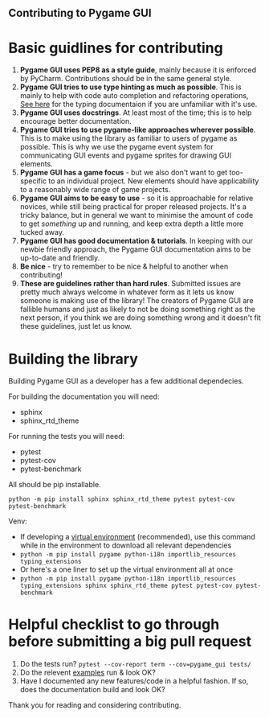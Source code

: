 Contributing to Pygame GUI
--------------------------

Basic guidlines for contributing
================================

1. **Pygame GUI uses PEP8 as a style guide**, mainly because it is enforced by PyCharm. Contributions should be in the same general style.
2. **Pygame GUI tries to use type hinting as much as possible**. This is mainly to help with code auto completion and refactoring operations, [See here](https://docs.python.org/3/library/typing.html) for the typing documentaion if you are unfamiliar with it's use.
3. **Pygame GUI uses docstrings**. At least most of the time; this is to help encourage better documentation.
4. **Pygame GUI tries to use pygame-like approaches wherever possible**. This is to make using the library as familiar to users of pygame as possible. This is why we use the pygame event system for communicating GUI events and pygame sprites for drawing GUI elements.
5. **Pygame GUI has a game focus** - but we also don't want to get too-specific to an individual project. New elements should have applicability to a reasonably wide range of game projects.
6. **Pygame GUI aims to be easy to use** - so it is approachable for relative novices, while still being practical for proper released projects. It's a tricky balance, but in general we want to minimise the amount of code to get _something_ up and running, and keep extra depth a little more tucked away.
7. **Pygame GUI has good documentation & tutorials**. In keeping with our newbie friendly approach, the Pygame GUI documentation aims to be up-to-date and friendly.
8. **Be nice** - try to remember to be nice & helpful to another when contributing!
9. **These are guidelines rather than hard rules**. Submitted issues are pretty much always welcome in whatever form as it lets us know someone is making use of the library! The creators of Pygame GUI are fallible humans and just as likely to not be doing something right as the next person, if you think we are doing something wrong and it doesn't fit these guidelines, just let us know.

Building the library
====================

Building Pygame GUI as a developer has a few additional dependecies.

For building the documentation you will need:

  - sphinx
  - sphinx_rtd_theme
  
For running the tests you will need:

 - pytest
 - pytest-cov
 - pytest-benchmark
 
 
All should be pip installable.

```python -m pip install sphinx sphinx_rtd_theme pytest pytest-cov pytest-benchmark```

Venv:
+ If developing a [virtual environment](https://docs.python.org/3/library/venv.html) (recommended), use this command while in the environment to download all relevant dependencies
+ ```python -m pip install pygame python-i18n importlib_resources typing_extensions```
+ Or here's a one liner to set up the virtual environment all at once
+ ```python -m pip install pygame python-i18n importlib_resources typing_extensions sphinx sphinx_rtd_theme pytest pytest-cov pytest-benchmark ```
 
 Helpful checklist to go through before submitting a big pull request
 ====================================================================
 
 1. Do the tests run?
 `pytest --cov-report term --cov=pygame_gui tests/`
 1. Do the relevent [examples](https://github.com/MyreMylar/pygame_gui_examples) run & look OK?
 2. Have I documented any new features/code in a helpful fashion. If so, does the documentation build and look OK?
 
 
 Thank you for reading and considering contributing.
 
